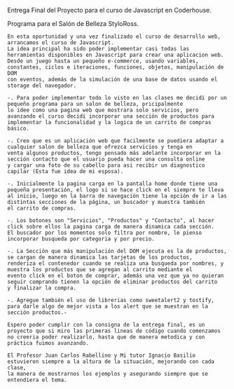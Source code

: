 Entrega Final del Proyecto para el curso de Javascript en Coderhouse.

Programa para el Salón de Belleza StyloRoss.

    En esta oportunidad y una vez finalizado el curso de desarrollo web, arrancamos el curso de Javascript.
    La idea principal ha sido poder implementar casi todas las herramientas disponibles en Javascript para crear una aplicacion web.
    Desde un juego hasta un pequeño e-commerce, usando variables, constantes, ciclos e iteraciones, funciones, objetos, manipulación de DOM
    con eventos, además de la simulación de una base de datos usando el storage del navegador.

    -. Para poder implementar todo lo visto en las clases me decidi por un pequeño programa para un salon de belleza, pricipalmente
    lo idee como una pagina web que mostrara solo servicios, pero avanzando el curso decidi incorporar una sección de productos para 
    implementar la funcionalidad y la logica de un carrito de compras básico.

    -. Creo que es un aplicación web que facilmente se puediera adaptar a cualquier salon de belleza que ofrezca servicios y tenga en 
    venta algunos productos, tengo pensado más adelante incorporar en la sección contacto que el usuario pueda hacer una consulta online
    y cargar una foto de su cabello para asi recibir un diagnostico capilar (Esta fue idea de mi esposa).

    -. Inicialmente la pagina carga en la pantalla home donde tiene una pequeña presentación, el logo si se hace click en el siempre te lleva
    al inicio, luego en la barra de navegación tiene la opción de ir a las distintas secciones de la página, un buscador y muestra también
    el carrito de compras.

    -. Los botones son "Servicios", "Productos" y "Contacto", al hacer click sobre ellos la pagina carga de manera dinamica cada sección.
    El buscador por los momentos solo filtra por nombre, le pienso incorporar busqueda por categoria y por precio.

    -. La Sección que más manipulación del DOM ejecuta es la de productos, se cargan de manera dinamica las tarjetas de los productos,
    renderiza el contenedor cuando se realiza una busqueda por nombres, y muestra los productos que se agregan al carrito mediante el
    evento click en el boton de comprar, además una vez que ya no quieran seguir comprando tienen la opción de eliminar productos del carrito
    y finalizar la compra. 

    -. Agregue también el uso de librerias como sweetalert2 y tostify, para darle algo de mejor vista a los alert que se muestran en la 
    sección productos.-

    Espero poder cumplir con la consigna de la entrega final, es un proyecto que si miro las primeras lineas de código cuando comenzamos
    no creeria poder realizarlo, hasta que de manera metodica y con práctica fuimos avanzando. 

    El Profesor Juan Carlos Rabellino y Mi tutor Ignacio Basilio estuvieron siempre a la altura de la situación, mejorando con cada clase,
    la manera de mostrarnos los ejemplos y asegurando siempre que se entendiera el tema.